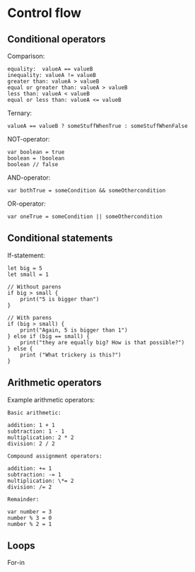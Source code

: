 # Control flow

## Conditional operators

Comparison:

    equality:  valueA == valueB
    inequality: valueA != valueB
    greater than: valueA > valueB
    equal or greater than: valueA > valueB
    less than: valueA < valueB
    equal or less than: valueA <= valueB

Ternary:

    valueA == valueB ? someStuffWhenTrue : someStuffWhenFalse

NOT-operator:

    var boolean = true
    boolean = !boolean
    boolean // false

AND-operator:

    var bothTrue = someCondition && someOthercondition

OR-operator:

    var oneTrue = someCondition || someOthercondition

## Conditional statements

If-statement:

    let big = 5
    let small = 1

    // Without parens
    if big > small {
        print("5 is bigger than")
    }

    // With parens
    if (big > small) {
        print("Again, 5 is bigger than 1")
    } else if (big == small) {
        print("they are equally big? How is that possible?")
    } else {
        print ("What trickery is this?")
    }

## Arithmetic operators

Example arithmetic operators:

    Basic arithmetic:

    addition: 1 + 1
    subtraction: 1 - 1
    multiplication: 2 * 2
    division: 2 / 2

    Compound assignment operators:

    addition: += 1
    subtraction: -= 1
    multiplication: \*= 2
    division: /= 2

    Remainder:

    var number = 3
    number % 3 = 0
    number % 2 = 1

## Loops

For-in 

